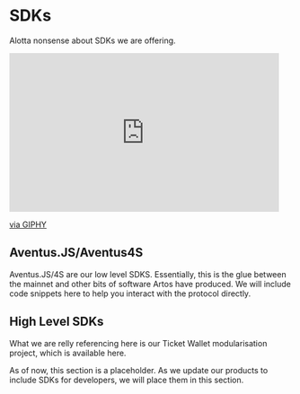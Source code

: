 # SDKs

Alotta nonsense about SDKs we are offering.

<iframe src="https://giphy.com/embed/ToMjGpjwk1MxyYRcQnK" width="480" height="283" frameBorder="0" class="giphy-embed" allowFullScreen></iframe><p><a href="https://giphy.com/gifs/shiba-inu-moon-pls-hello-trampoline-ToMjGpjwk1MxyYRcQnK">via GIPHY</a></p>

## Aventus.JS/Aventus4S

Aventus.JS/4S are our low level SDKS. Essentially, this is the glue between the mainnet and other bits of software Artos have produced. We will include code snippets here to help you interact with the protocol directly.

## High Level SDKs

What we are relly referencing here is our Ticket Wallet modularisation project, which is available here.

<aside class="notice">
As of now, this section is a placeholder. As we update our products to include SDKs for developers, we will place them in this section.
</aside>
